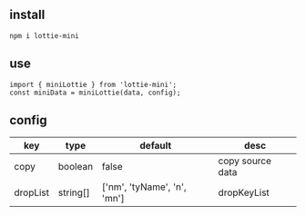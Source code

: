 ## install

```
npm i lottie-mini
```

## use

```
import { miniLottie } from 'lottie-mini';
const miniData = miniLottie(data, config);
```

## config

| key      | type     | default                     | desc             |
| -------- | -------- | --------------------------- | ---------------- |
| copy     | boolean  | false                       | copy source data |
| dropList | string[] | ['nm', 'tyName', 'n', 'mn'] | dropKeyList      |
